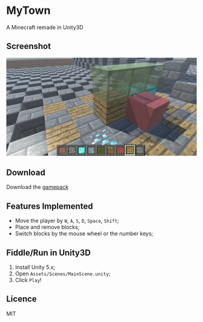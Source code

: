 # MyTown
A Minecraft remade in Unity3D


## Screenshot

![](screenshot.jpg)


## Download

Download the [gamepack](http://jarvisniu.oss-cn-shanghai.aliyuncs.com/soft/MyTown.zip)


## Features Implemented

- Move the player by `W`, `A`, `S`, `D`, `Space`, `Shift`;
- Place and remove blocks;
- Switch blocks by the mouse wheel or the number keys;


## Fiddle/Run in Unity3D

1. Install Unity 5.x;
2. Open `Assets/Scenes/MainScene.unity`;
3. Click `Play`!


## Licence

MIT

